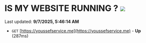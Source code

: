 # IS MY WEBSITE RUNNING ? [![](https://img.shields.io/static/v1?label=Sponsor&message=%E2%9D%A4&logo=GitHub&color=%23fe8e86)](https://github.com/sponsors/Youssef-Lehmam)

Last updated: **9/7/2025, 5:46:14 AM**

- `GET` [https://youssefservice.me](https://youssefservice.me) - **Up** (287ms)
